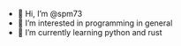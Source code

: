 - 👋 Hi, I’m @spm73
- 👀 I’m interested in programming in general
- 🌱 I’m currently learning python and rust

<!---
spm73/spm73 is a ✨ special ✨ repository because its `README.md` (this file) appears on your GitHub profile.
You can click the Preview link to take a look at your changes.
--->
